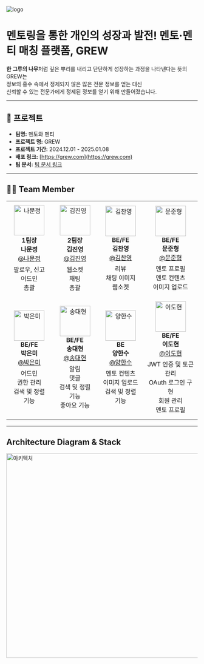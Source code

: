 ![logo](https://github.com/user-attachments/assets/7734c451-ade9-40b2-b575-19779300498a)

# 멘토링을 통한 개인의 성장과 발전! 멘토·멘티 매칭 플랫폼, GREW

**한 그루의 나무**처럼 깊은 뿌리를 내리고 단단하게 성장하는 과정을 나타낸다는 뜻의 GREW는  
정보의 홍수 속에서 정제되지 않은 많은 전문 정보를 얻는 대신  
신뢰할 수 있는 전문가에게 정제된 정보를 얻기 위해 만들어졌습니다.

---

## 📜 프로젝트

- **팀명:** 멘토와 멘티
- **프로젝트 명:** GREW
- **프로젝트 기간:** 2024.12.01 - 2025.01.08
- **배포 링크:** [https://grew.com](https://grew.com)
- **팀 문서:** [팀 문서 링크](https://docs.grew.com)

---

## 👩‍💻 Team Member

<table>
  <!-- 첫 번째 행 -->
  <tr>
    <td align="center" style="padding: 10px;">
      <img src="https://github.com/user-attachments/assets/c3f80874-ae53-4c6c-ba25-e1b90b77d3bc" width="80" height="80" alt="나문정"/><br>
      <b>1팀장</b><br>
      <b>나문정</b><br>
      <a href="https://github.com/rickyshu">@나문정</a><br>
      <ul style="list-style: none; padding: 0; margin: 5px 0;">
        <li>팔로우, 신고</li>
        <li>어드민</li>
        <li>총괄</li>
      </ul>
    </td>
    <td align="center" style="padding: 10px;">
      <img src="https://github.com/user-attachments/assets/eae62a00-6bc1-4315-b780-822fb576bd5c" width="80" height="80" alt="김진영"/><br>
      <b>2팀장</b><br>
      <b>김진영</b><br>
      <a href="https://github.com/938938">@김진영</a><br>
      <ul style="list-style: none; padding: 0; margin: 5px 0;">
        <li>웹소켓</li>
        <li>채팅</li>
        <li>총괄</li>
      </ul>
    </td>
    <td align="center" style="padding: 10px;">
      <img src="https://github.com/user-attachments/assets/15ccede9-c932-477b-9a3a-be5bc5e96987" width="80" height="80" alt="김찬영"/><br>
      <b>BE/FE</b><br>
      <b>김찬영</b><br>
      <a href="https://github.com/yunhwan98">@김찬영</a><br>
      <ul style="list-style: none; padding: 0; margin: 5px 0;">
        <li>리뷰</li>
        <li>채팅 이미지</li>
        <li>웹소켓</li>
      </ul>
    </td>
    <td align="center" style="padding: 10px;">
      <img src="https://github.com/user-attachments/assets/227dd03d-92a0-41d8-bfae-7c416469b9fa" width="80" height="80" alt="문준형"/><br>
      <b>BE/FE</b><br>
      <b>문준형</b><br>
      <a href="https://github.com/khkh0109">@문준형</a><br>
      <ul style="list-style: none; padding: 0; margin: 5px 0;">
        <li>멘토 프로필</li>
        <li>멘토 컨텐츠</li>
        <li>이미지 업로드</li>
      </ul>
    </td>
  </tr>

  <!-- 두 번째 행 -->
  <tr>
    <td align="center" style="padding: 10px;">
      <img src="https://github.com/user-attachments/assets/974659b9-cfe5-446d-a672-5cfdc85a8e0e" width="80" height="80" alt="박은미"/><br>
      <b>BE/FE</b><br>
      <b>박은미</b><br>
      <a href="https://github.com/lunius94">@박은미</a><br>
      <ul style="list-style: none; padding: 0; margin: 5px 0;">
        <li>어드민</li>
        <li>권한 관리</li>
        <li>검색 및 정렬 기능</li>
      </ul>
    </td>
    <td align="center" style="padding: 10px;">
      <img src="https://github.com/user-attachments/assets/26b4c2b2-a5d5-401f-8268-9125eb939fd7" width="80" height="80" alt="송대현"/><br>
      <b>BE/FE</b><br>
      <b>송대현</b><br>
      <a href="https://github.com/xyz-wr">@송대현</a><br>
      <ul style="list-style: none; padding: 0; margin: 5px 0;">
        <li>알림</li>
        <li>댓글</li>
        <li>검색 및 정렬 기능</li>
        <li>좋아요 기능</li>
      </ul>
    </td>
    <td align="center" style="padding: 10px;">
      <img src="https://github.com/user-attachments/assets/ca27f1f7-ac26-44b3-9658-1aa45edd5cc4" width="80" height="80" alt="양한수"/><br>
      <b>BE</b><br>
      <b>양한수</b><br>
      <a href="https://github.com/xyz-wr">@양한수</a><br>
      <ul style="list-style: none; padding: 0; margin: 5px 0;">
        <li>멘토 컨텐츠</li>
        <li>이미지 업로드</li>
        <li>검색 및 정렬 기능</li>
      </ul>
    </td>
    <td align="center" style="padding: 10px;">
      <img src="https://github.com/user-attachments/assets/bf45b332-4b3b-4f6f-9418-377420dc1b89" width="80" height="80" alt="이도현"/><br>
      <b>BE/FE</b><br>
      <b>이도현</b><br>
      <a href="https://github.com/xyz-wr">@이도현</a><br>
      <ul style="list-style: none; padding: 0; margin: 5px 0;">
        <li>JWT 인증 및 토큰 관리</li>
        <li>OAuth 로그인 구현</li>
        <li>회원 관리</li>
        <li>멘토 프로필</li>
      </ul>
    </td>
  </tr>
</table>

---

## Architecture Diagram & Stack

<img src="https://github.com/user-attachments/assets/8bd6d8c8-8ec3-4934-843a-4c5c4ff51efb" alt="아키텍처" width="720" height="540">
